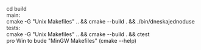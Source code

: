 cd build\
main:\
cmake -G "Unix Makefiles" .. && cmake --build . && ./bin/dneskajednoduse\
tests:\
cmake -G "Unix Makefiles" .. && cmake --build . && ctest\
pro Win to bude "MinGW Makefiles" (cmake --help)
